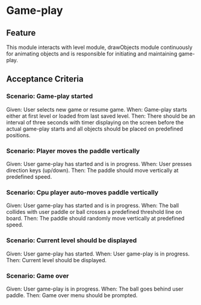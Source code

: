 # Game-play

## Feature

This module interacts with level module,
drawObjects module continuously for animating objects
and is responsible for initiating and maintaining game-play.

## Acceptance Criteria

### Scenario: Game-play started

Given: User selects new game or resume game.
When: Game-play starts either at first level or loaded from last saved level.
Then: There should be an interval of three seconds
with timer displaying on the screen before the actual game-play
starts and all objects should be placed on predefined positions.

### Scenario: Player moves the paddle vertically

Given: User game-play has started and is in progress.
When: User presses direction keys (up/down).
Then: The paddle should move vertically at predefined speed.

### Scenario: Cpu player auto-moves paddle vertically

Given: User game-play has started and is in progress.
When: The ball collides with user paddle or
ball crosses a predefined threshold line on board.
Then: The paddle should randomly move vertically at predefined speed.

### Scenario: Current level should be displayed

Given: User game-play has started.
When: User game-play is in progress.
Then: Current level should be displayed.

### Scenario: Game over

Given: User game-play is in progress.
When: The ball goes behind user paddle.
Then: Game over menu should be prompted.
